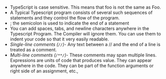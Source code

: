 - TypeScript is case sensitive. This means that foo is not the same as Foo.
- A Typical Typescript program consists of several such sequences of statements and they control the flow of the program.
- ; the semicolon is used to indicate the end of a statement
- You can add spaces, tabs, and newline characters anywhere in the Typescript Program. The Compiler will ignore them. You can use them to indent your code so that it very easily readable.
- *Single-line comments (`//`)*- Any text between a // and the end of a line is treated as a comment.
- *Multi-line comments (`/**/`)*- These comments may span multiple lines. Expressions are units of code that produces value. They can appear anywhere in the code. They can be part of the function arguments or right side of an assignment, etc.,